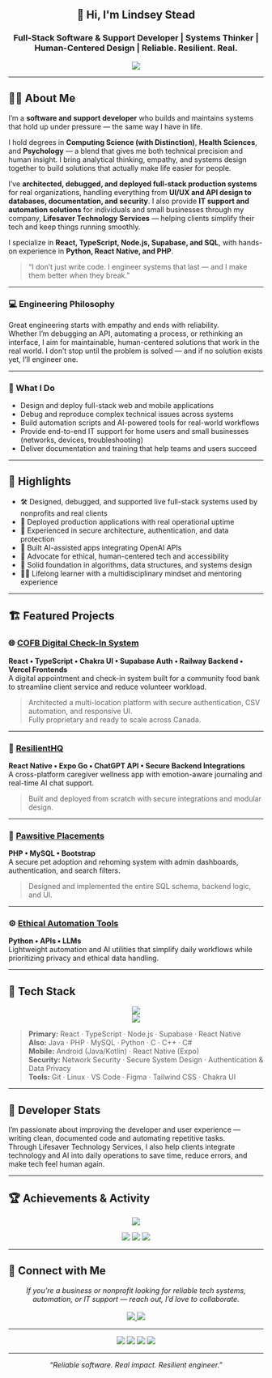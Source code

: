 <h2 align="center">👋 Hi, I'm Lindsey Stead</h2>
<h3 align="center">Full-Stack Software & Support Developer | Systems Thinker | Human-Centered Design | Reliable. Resilient. Real.</h3>

<p align="center">
  <img src="https://readme-typing-svg.herokuapp.com?font=Fira+Code&size=18&pause=1000&center=true&width=600&lines=Building+reliable+software+with+heart.;Engineering+systems+that+stand+up+under+pressure.;Turning+real-world+tech+challenges+into+scalable+solutions." />
</p>

---

## 👩‍💻 About Me
I’m a **software and support developer** who builds and maintains systems that hold up under pressure — the same way I have in life.  

I hold degrees in **Computing Science (with Distinction)**, **Health Sciences**, and **Psychology** — a blend that gives me both technical precision and human insight. I bring analytical thinking, empathy, and systems design together to build solutions that actually make life easier for people.

I’ve **architected, debugged, and deployed full-stack production systems** for real organizations, handling everything from **UI/UX and API design to databases, documentation, and security**. I also provide **IT support and automation solutions** for individuals and small businesses through my company, **Lifesaver Technology Services** — helping clients simplify their tech and keep things running smoothly.

I specialize in **React, TypeScript, Node.js, Supabase, and SQL**, with hands-on experience in **Python, React Native, and PHP**.  
> “I don’t just write code. I engineer systems that last — and I make them better when they break.”

---

### 💻 Engineering Philosophy
Great engineering starts with empathy and ends with reliability.  
Whether I’m debugging an API, automating a process, or rethinking an interface, I aim for maintainable, human-centered solutions that work in the real world. I don’t stop until the problem is solved — and if no solution exists yet, I’ll engineer one.

---

### 🧩 What I Do
- Design and deploy full-stack web and mobile applications  
- Debug and reproduce complex technical issues across systems  
- Build automation scripts and AI-powered tools for real-world workflows  
- Provide end-to-end IT support for home users and small businesses (networks, devices, troubleshooting)  
- Deliver documentation and training that help teams and users succeed  

---

## 🌟 Highlights
- 🛠️ Designed, debugged, and supported live full-stack systems used by nonprofits and real clients  
- 🚀 Deployed production applications with real operational uptime  
- 🔐 Experienced in secure architecture, authentication, and data protection  
- 🤖 Built AI-assisted apps integrating OpenAI APIs  
- 💬 Advocate for ethical, human-centered tech and accessibility  
- 🧱 Solid foundation in algorithms, data structures, and systems design  
- 👩‍🏫 Lifelong learner with a multidisciplinary mindset and mentoring experience  

---

## 🏗️ Featured Projects

### 🌐 [COFB Digital Check-In System](https://cofb-checkin.ca)
**React • TypeScript • Chakra UI • Supabase Auth • Railway Backend • Vercel Frontends**  
A digital appointment and check-in system built for a community food bank to streamline client service and reduce volunteer workload.  
> Architected a multi-location platform with secure authentication, CSV automation, and responsive UI.  
> Fully proprietary and ready to scale across Canada.

---

### 📱 [ResilientHQ](https://github.com/lindseystead/resilienthq)
**React Native • Expo Go • ChatGPT API • Secure Backend Integrations**  
A cross-platform caregiver wellness app with emotion-aware journaling and real-time AI chat support.  
> Built and deployed from scratch with secure integrations and modular design.

---

### 🐾 [Pawsitive Placements](https://github.com/lindseystead/pawsitive-placements)
**PHP • MySQL • Bootstrap**  
A secure pet adoption and rehoming system with admin dashboards, authentication, and search filters.  
> Designed and implemented the entire SQL schema, backend logic, and UI.

---

### ⚙️ [Ethical Automation Tools](https://github.com/lindseystead/ethical-automation-tools)
**Python • APIs • LLMs**  
Lightweight automation and AI utilities that simplify daily workflows while prioritizing privacy and ethical data handling.

---

## 🧰 Tech Stack

<p align="center">
  <img src="https://skillicons.dev/icons?i=react,typescript,nodejs,express,python,php,mysql,java,html,css,tailwind,chakra" /><br/>
  <img src="https://skillicons.dev/icons?i=c,cpp,cs,git,github,linux,vscode,figma" />
</p>

> **Primary:** React · TypeScript · Node.js · Supabase · React Native  
> **Also:** Java · PHP · MySQL · Python · C · C++ · C#  
> **Mobile:** Android (Java/Kotlin) · React Native (Expo)  
> **Security:** Network Security · Secure System Design · Authentication & Data Privacy  
> **Tools:** Git · Linux · VS Code · Figma · Tailwind CSS · Chakra UI  

---

## 🧠 Developer Stats
I’m passionate about improving the developer and user experience — writing clean, documented code and automating repetitive tasks.  
Through Lifesaver Technology Services, I also help clients integrate technology and AI into daily operations to save time, reduce errors, and make tech feel human again.

---

## 🏆 Achievements & Activity

<p align="center">
  <img src="https://github-profile-trophy.vercel.app/?username=lindseystead&theme=onestar&margin-w=10&row=1" />
</p>

<p align="center">
  <img src="https://github-readme-streak-stats.herokuapp.com/?user=lindseystead&theme=radical&hide_border=true" />
  <img src="https://github-readme-stats.vercel.app/api?username=lindseystead&show_icons=true&theme=radical&hide_border=true&count_private=true" />
  <img src="https://github-readme-stats.vercel.app/api/top-langs/?username=lindseystead&layout=compact&theme=radical&hide_border=true" />
</p>

---

## 🤝 Connect with Me

<p align="center">
  <i>If you’re a business or nonprofit looking for reliable tech systems, automation, or IT support — reach out, I’d love to collaborate.</i><br/><br/>
  <a href="https://www.linkedin.com/in/lindseystead" target="_blank">
    <img src="https://img.shields.io/badge/LinkedIn-0A66C2?style=for-the-badge&logo=linkedin&logoColor=white" />
  </a>
  <a href="mailto:lindsey@lifesavertech.ca" target="_blank">
    <img src="https://img.shields.io/badge/Email-lindsey@lifesavertech.ca-blue?style=for-the-badge&logo=gmail&logoColor=white" />
  </a>
</p>

---

<p align="center">
  <img src="https://img.shields.io/badge/Women%20In%20Tech-%23FF69B4?style=for-the-badge" />
  <img src="https://img.shields.io/badge/IEEE%20Member-%23007ACC?style=for-the-badge" />
  <img src="https://img.shields.io/badge/First%20Gen%20Graduate-%2300C49A?style=for-the-badge" />
  <img src="https://img.shields.io/badge/Mom%20in%20Tech-%23FFD700?style=for-the-badge" />
</p>

---

<p align="center"><i>“Reliable software. Real impact. Resilient engineer.”</i></p>
